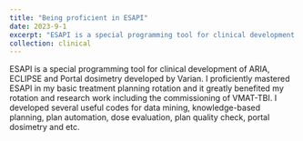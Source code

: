 ```yaml
---
title: "Being proficient in ESAPI"
date: 2023-9-1
excerpt: "ESAPI is a special programming tool for clinical development of ARIA, ECLIPSE and Portal dosimetry developed by Varian. I proficiently mastered ESAPI in my basic treatment planning rotation and it greatly benefited my rotation and research work including the commissioning of VMAT-TBI. I developed several useful codes for data mining, knowledge-based planning, plan automation, dose evaluation, plan quality check, portal dosimetry and etc. "
collection: clinical
---
```


ESAPI is a special programming tool for clinical development of ARIA, ECLIPSE and Portal dosimetry developed by Varian. I proficiently mastered ESAPI in my basic treatment planning rotation and it greatly benefited my rotation and research work including the commissioning of VMAT-TBI. I developed several useful codes for data mining, knowledge-based planning, plan automation, dose evaluation, plan quality check, portal dosimetry and etc. 